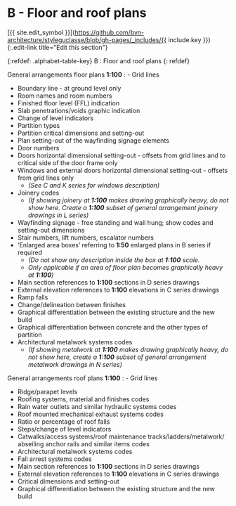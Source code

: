 # B - Floor and roof plans
[{{ site.edit_symbol }}](https://github.com/bvn-architecture/styleguclasse/blob/gh-pages/_includes/{{ include.key }}){:.edit-link title="Edit this section"}

{:refdef: .alphabet-table-key}
B
: Floor and roof plans
{: refdef}

<!-- {% include alphabet/alphabet-markdown/b/b-1-key.markdown key="alphabet/alphabet-markdown/b/b-1-key.markdown" %} -->
<!-- : {% include alphabet/alphabet-markdown/b/b-1-value.markdown key="alphabet/alphabet-markdown/b/b-1-value.markdown" %} -->
<span class="caps">General arrangements floor plans **1:100**</span>
: - Grid lines
  - Boundary line - at ground level only
  - Room names and room numbers
  - Finished floor level (FFL) indication
  - Slab penetrations/voids graphic indication
  - Change of level indicators
  - Partition types
  - Partition critical dimensions and setting-out
  - Plan setting-out of the wayfinding signage elements
  - Door numbers
  - Doors horizontal dimensional setting-out - offsets from grid lines and to critical side of the door frame only
  - Windows and external doors horizontal dimensional setting-out - offsets from grid lines only
      - _(See C and K series for windows description)_
  - Joinery codes
      - _(If showing joinery at **1:100** makes drawing graphically heavy, do not show here. Create a **1:100** subset of general arrangement joinery drawings in L series)_
  - Wayfinding signage - free standing and wall hung; show codes and setting-out dimensions
  - Stair numbers, lift numbers, escalator numbers
  - ‘Enlarged area boxes’ referring to **1:50** enlarged plans in B series if required
      - _(Do not show any description inside the box at **1:100** scale._
      - _Only applicable if an area of floor plan becomes graphically heavy at **1:100**)_
  - Main section references to **1:100** sections in D series drawings
  - External elevation references to **1:100** elevations in C series drawings
  - Ramp falls
  - Change/delineation between finishes
  - Graphical differentiation between the existing structure and the new build
  - Graphical differentiation between concrete and the other types of partition
  - Architectural metalwork systems codes
      - _(If showing metalwork at **1:100** makes drawing graphically heavy, do not show here, create a **1:100** subset of general arrangement metalwork drawings in N series)_

<!-- {% include alphabet/alphabet-markdown/b/b-2-key.markdown key="alphabet/alphabet-markdown/b/b-2-key.markdown" %} -->
<!-- : {% include alphabet/alphabet-markdown/b/b-2-value.markdown key="alphabet/alphabet-markdown/b/b-2-value.markdown" %} -->
<span class="caps">General arrangements roof plans **1:100**</span>
: - Grid lines
  - Ridge/parapet levels
  - Roofing systems, material and finishes codes
  - Rain water outlets and similar hydraulic systems codes
  - Roof mounted mechanical exhaust systems codes
  - Ratio or percentage of roof falls
  - Steps/change of level indicators
  - Catwalks/access systems/roof maintenance tracks/ladders/metalwork/
  abseiling anchor rails and similar items codes
  - Architectural metalwork systems codes
  - Fall arrest systems codes
  - Main section references to **1:100** sections in D series drawings
  - External elevation references to **1:100** elevations in C series drawings
  - Critical dimensions and setting-out
  - Graphical differentiation between the existing structure and the new build
